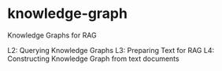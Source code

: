 # knowledge-graph
Knowledge Graphs for RAG

L2: Querying Knowledge Graphs
L3: Preparing Text for RAG
L4: Constructing Knowledge Graph from text documents
